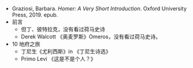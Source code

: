 - Graziosi, Barbara. _Homer: A Very Short Introduction_. Oxford University Press, 2019. epub.
- 前言
	- 但丁、彼特拉克，没有看过荷马史诗
	- Derek Walcott 《奥麦罗斯》Omeros，没有看过荷马史诗。
- 10 地府之旅
	- 丁尼生《尤利西斯》in 《丁尼生诗选》
	- Primo Levi 《这是不是个人？》